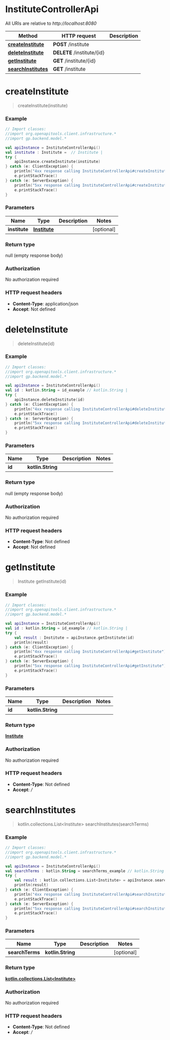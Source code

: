 # InstituteControllerApi

All URIs are relative to *http://localhost:8080*

Method | HTTP request | Description
------------- | ------------- | -------------
[**createInstitute**](InstituteControllerApi.md#createInstitute) | **POST** /institute | 
[**deleteInstitute**](InstituteControllerApi.md#deleteInstitute) | **DELETE** /institute/{id} | 
[**getInstitute**](InstituteControllerApi.md#getInstitute) | **GET** /institute/{id} | 
[**searchInstitutes**](InstituteControllerApi.md#searchInstitutes) | **GET** /institute | 


<a name="createInstitute"></a>
# **createInstitute**
> createInstitute(institute)



### Example
```kotlin
// Import classes:
//import org.openapitools.client.infrastructure.*
//import gp.backend.model.*

val apiInstance = InstituteControllerApi()
val institute : Institute =  // Institute | 
try {
    apiInstance.createInstitute(institute)
} catch (e: ClientException) {
    println("4xx response calling InstituteControllerApi#createInstitute")
    e.printStackTrace()
} catch (e: ServerException) {
    println("5xx response calling InstituteControllerApi#createInstitute")
    e.printStackTrace()
}
```

### Parameters

Name | Type | Description  | Notes
------------- | ------------- | ------------- | -------------
 **institute** | [**Institute**](Institute.md)|  | [optional]

### Return type

null (empty response body)

### Authorization

No authorization required

### HTTP request headers

 - **Content-Type**: application/json
 - **Accept**: Not defined

<a name="deleteInstitute"></a>
# **deleteInstitute**
> deleteInstitute(id)



### Example
```kotlin
// Import classes:
//import org.openapitools.client.infrastructure.*
//import gp.backend.model.*

val apiInstance = InstituteControllerApi()
val id : kotlin.String = id_example // kotlin.String | 
try {
    apiInstance.deleteInstitute(id)
} catch (e: ClientException) {
    println("4xx response calling InstituteControllerApi#deleteInstitute")
    e.printStackTrace()
} catch (e: ServerException) {
    println("5xx response calling InstituteControllerApi#deleteInstitute")
    e.printStackTrace()
}
```

### Parameters

Name | Type | Description  | Notes
------------- | ------------- | ------------- | -------------
 **id** | **kotlin.String**|  |

### Return type

null (empty response body)

### Authorization

No authorization required

### HTTP request headers

 - **Content-Type**: Not defined
 - **Accept**: Not defined

<a name="getInstitute"></a>
# **getInstitute**
> Institute getInstitute(id)



### Example
```kotlin
// Import classes:
//import org.openapitools.client.infrastructure.*
//import gp.backend.model.*

val apiInstance = InstituteControllerApi()
val id : kotlin.String = id_example // kotlin.String | 
try {
    val result : Institute = apiInstance.getInstitute(id)
    println(result)
} catch (e: ClientException) {
    println("4xx response calling InstituteControllerApi#getInstitute")
    e.printStackTrace()
} catch (e: ServerException) {
    println("5xx response calling InstituteControllerApi#getInstitute")
    e.printStackTrace()
}
```

### Parameters

Name | Type | Description  | Notes
------------- | ------------- | ------------- | -------------
 **id** | **kotlin.String**|  |

### Return type

[**Institute**](Institute.md)

### Authorization

No authorization required

### HTTP request headers

 - **Content-Type**: Not defined
 - **Accept**: */*

<a name="searchInstitutes"></a>
# **searchInstitutes**
> kotlin.collections.List&lt;Institute&gt; searchInstitutes(searchTerms)



### Example
```kotlin
// Import classes:
//import org.openapitools.client.infrastructure.*
//import gp.backend.model.*

val apiInstance = InstituteControllerApi()
val searchTerms : kotlin.String = searchTerms_example // kotlin.String | 
try {
    val result : kotlin.collections.List<Institute> = apiInstance.searchInstitutes(searchTerms)
    println(result)
} catch (e: ClientException) {
    println("4xx response calling InstituteControllerApi#searchInstitutes")
    e.printStackTrace()
} catch (e: ServerException) {
    println("5xx response calling InstituteControllerApi#searchInstitutes")
    e.printStackTrace()
}
```

### Parameters

Name | Type | Description  | Notes
------------- | ------------- | ------------- | -------------
 **searchTerms** | **kotlin.String**|  | [optional]

### Return type

[**kotlin.collections.List&lt;Institute&gt;**](Institute.md)

### Authorization

No authorization required

### HTTP request headers

 - **Content-Type**: Not defined
 - **Accept**: */*

